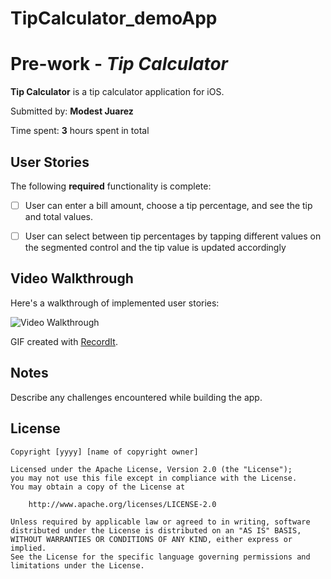 # TipCalculator_demoApp

# Pre-work - *Tip Calculator*

**Tip Calculator** is a tip calculator application for iOS.

Submitted by: **Modest Juarez**

Time spent: **3** hours spent in total

## User Stories

The following **required** functionality is complete:

* [ ] User can enter a bill amount, choose a tip percentage, and see the tip and total values.
* [ ] User can select between tip percentages by tapping different values on the segmented control and the tip value is updated accordingly


## Video Walkthrough

Here's a walkthrough of implemented user stories:

<img src='https://i.imgur.com/7X2irxS.gifv' title='Video Walkthrough' width='' alt='Video Walkthrough' />

GIF created with [RecordIt](https://apps.apple.com/us/app/record-it-pro-screen-recorder/id1340697163?mt=12).

## Notes

Describe any challenges encountered while building the app.

## License

    Copyright [yyyy] [name of copyright owner]

    Licensed under the Apache License, Version 2.0 (the "License");
    you may not use this file except in compliance with the License.
    You may obtain a copy of the License at

        http://www.apache.org/licenses/LICENSE-2.0

    Unless required by applicable law or agreed to in writing, software
    distributed under the License is distributed on an "AS IS" BASIS,
    WITHOUT WARRANTIES OR CONDITIONS OF ANY KIND, either express or implied.
    See the License for the specific language governing permissions and
    limitations under the License.
